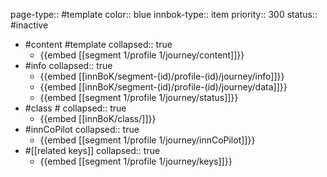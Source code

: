 page-type:: #template
color:: blue
innbok-type:: item
priority:: 300
status:: #inactive

- #content #template
  collapsed:: true
	- {{embed [[segment 1/profile 1/journey/content]]}}
- #info
  collapsed:: true
	- {{embed [[innBoK/segment-(id)/profile-(id)/journey/info]]}}
	- {{embed [[innBoK/segment-(id)/profile-(id)/journey/data]]}}
	- {{embed [[segment 1/profile 1/journey/status]]}}
- #class #
  collapsed:: true
	- {{embed [[innBoK/class/]]}}
- #innCoPilot
  collapsed:: true
	- {{embed [[segment 1/profile 1/journey/innCoPilot]]}}
- #[[related keys]]
  collapsed:: true
	- {{embed [[segment 1/profile 1/journey/keys]]}}